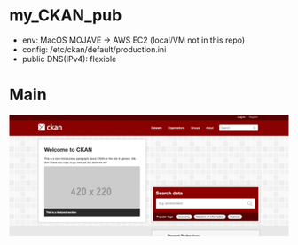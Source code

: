 # my_CKAN_pub

* env: MacOS MOJAVE -> AWS EC2
(local/VM not in this repo)
* config: /etc/ckan/default/production.ini
* public DNS(IPv4): flexible


# Main
![main](./img/main.png)
